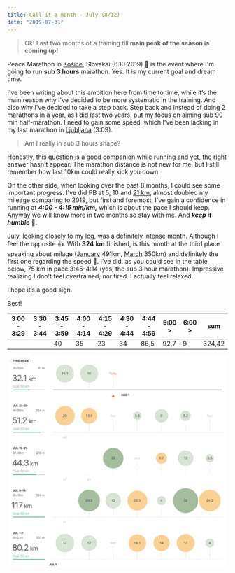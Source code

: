 ```yaml
---
title: Call it a month - July (8/12)
date: "2019-07-31"
---
```

> Ok! Last two months of a training till **main peak of the season is coming up!** 

Peace Marathon in [Košice](https://www.kosicemarathon.com/?lang=en), Slovakai (6.10.2019) 🏁 is the event where I'm going to run **sub 3 hours** marathon. Yes. It is my current goal and dream time.

I've been writing about this ambition here from time to time, while it’s the main reason why I've decided to be more systematic in the training. And also why I've decided to take a step back. Step back and instead of doing 2 marathons in a year, as I did last two years, put my focus on aiming sub 90 min half-marathon. I need to gain some speed, which I've been lacking in my last marathon in [Ljubljana](https://www.strava.com/activities/1932331592/overview) (3:09).


> Am I really in sub 3 hours shape?

Honestly, this question is a good companion while running and yet, the right answer hasn't appear. The marathon distance is not new for me, but I still remember how last 10km could really kick you down.

On the other side, when looking over the past 8 months, I could see some important progress. I've did PB at 5, 10 and [21 km](https://www.tracetheheat.com/may/), almost doubled my mileage comparing to 2019, but first and foremost, I've gain a confidence in running at ***4:00 - 4:15 min/km,*** which is about the pace I should keep. Anyway we will know more in two months so stay with me. And ***keep it humble*** 🙏.

July, looking closely to my log, was a definitely intense month. Although I feel the opposite 👍. With **324** **km** finished, is this month at the third place speaking about milage ([January](https://www.tracetheheat.com/january/january/) 491km, [March](https://www.tracetheheat.com/march/march/) 350km) and definitely the first one regarding the speed 🥇. I've did, as you could see in the table below, 75 km in pace 3:45-4:14 (yes, the sub 3 hour marathon). Impressive realizing I don't feel overtrained, nor tired. I actually feel relaxed.

I hope it’s a good sign.

Best!


| **3:00 - 3:29** | **3:30 - 3:44** | **3:45 - 3:59** | **4:00 - 4:14** | **4:15 - 4:29** | **4:30 - 4:44** | **4:44 - 4:59** | **5:00 >** | **6:00 >** | **sum** |
| --------------- | --------------- | --------------- | --------------- | --------------- | --------------- | --------------- | ---------- | ---------- | ------- |
|                 |                 | 40              | 35              | 23              | 34              | 86,5            | 92,7       | 9          | 324,42  |

![July](july.png)